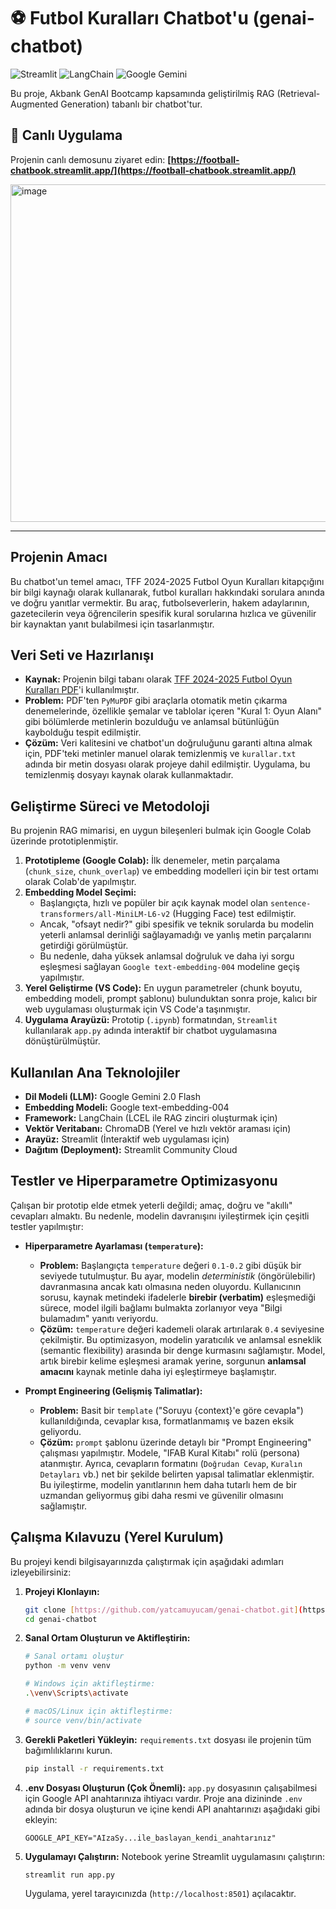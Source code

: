 # ⚽ Futbol Kuralları Chatbot'u (genai-chatbot)

![Streamlit](https://img.shields.io/badge/Streamlit-FF4B4B?style=for-the-badge&logo=streamlit&logoColor=white)
![LangChain](https://img.shields.io/badge/LangChain-009688?style=for-the-badge&logo=langchain&logoColor=white)
![Google Gemini](https://img.shields.io/badge/Google_Gemini-8E44AD?style=for-the-badge&logo=google&logoColor=white)

Bu proje, Akbank GenAI Bootcamp kapsamında geliştirilmiş RAG (Retrieval-Augmented Generation) tabanlı bir chatbot'tur.

## 🚀 Canlı Uygulama

Projenin canlı demosunu ziyaret edin:
**[https://football-chatbook.streamlit.app/](https://football-chatbook.streamlit.app/)**

<img width="817" height="540" alt="image" src="https://github.com/user-attachments/assets/6ddc6dd2-c0bd-4700-80d6-ec0af7855c32" />


---

## Projenin Amacı

Bu chatbot'un temel amacı, TFF 2024-2025 Futbol Oyun Kuralları kitapçığını bir bilgi kaynağı olarak kullanarak, futbol kuralları hakkındaki sorulara anında ve doğru yanıtlar vermektir. Bu araç, futbolseverlerin, hakem adaylarının, gazetecilerin veya öğrencilerin spesifik kural sorularına hızlıca ve güvenilir bir kaynaktan yanıt bulabilmesi için tasarlanmıştır.

## Veri Seti ve Hazırlanışı

* **Kaynak:** Projenin bilgi tabanı olarak [TFF 2024-2025 Futbol Oyun Kuralları PDF](https://www.tff.org/Resources/TFF/Documents/MHK/2024-2025/oyun-kurallari.pdf)'i kullanılmıştır.
* **Problem:** PDF'ten `PyMuPDF` gibi araçlarla otomatik metin çıkarma denemelerinde, özellikle şemalar ve tablolar içeren "Kural 1: Oyun Alanı" gibi bölümlerde metinlerin bozulduğu ve anlamsal bütünlüğün kaybolduğu tespit edilmiştir.
* **Çözüm:** Veri kalitesini ve chatbot'un doğruluğunu garanti altına almak için, PDF'teki metinler manuel olarak temizlenmiş ve `kurallar.txt` adında bir metin dosyası olarak projeye dahil edilmiştir. Uygulama, bu temizlenmiş dosyayı kaynak olarak kullanmaktadır.

## Geliştirme Süreci ve Metodoloji

Bu projenin RAG mimarisi, en uygun bileşenleri bulmak için Google Colab üzerinde prototiplenmiştir.

1.  **Prototipleme (Google Colab):** İlk denemeler, metin parçalama (`chunk_size`, `chunk_overlap`) ve embedding modelleri için bir test ortamı olarak Colab'de yapılmıştır.
2.  **Embedding Model Seçimi:**
    * Başlangıçta, hızlı ve popüler bir açık kaynak model olan `sentence-transformers/all-MiniLM-L6-v2` (Hugging Face) test edilmiştir.
    * Ancak, "ofsayt nedir?" gibi spesifik ve teknik sorularda bu modelin yeterli anlamsal derinliği sağlayamadığı ve yanlış metin parçalarını getirdiği görülmüştür.
    * Bu nedenle, daha yüksek anlamsal doğruluk ve daha iyi sorgu eşleşmesi sağlayan `Google text-embedding-004` modeline geçiş yapılmıştır.
3.  **Yerel Geliştirme (VS Code):** En uygun parametreler (chunk boyutu, embedding modeli, prompt şablonu) bulunduktan sonra proje, kalıcı bir web uygulaması oluşturmak için VS Code'a taşınmıştır.
4.  **Uygulama Arayüzü:** Prototip (`.ipynb`) formatından, `Streamlit` kullanılarak `app.py` adında interaktif bir chatbot uygulamasına dönüştürülmüştür.

## Kullanılan Ana Teknolojiler

* **Dil Modeli (LLM):** Google Gemini 2.0 Flash
* **Embedding Modeli:** Google text-embedding-004
* **Framework:** LangChain (LCEL ile RAG zinciri oluşturmak için)
* **Vektör Veritabanı:** ChromaDB (Yerel ve hızlı vektör araması için)
* **Arayüz:** Streamlit (İnteraktif web uygulaması için)
* **Dağıtım (Deployment):** Streamlit Community Cloud

## Testler ve Hiperparametre Optimizasyonu

Çalışan bir prototip elde etmek yeterli değildi; amaç, doğru ve "akıllı" cevapları almaktı. Bu nedenle, modelin davranışını iyileştirmek için çeşitli testler yapılmıştır:

* **Hiperparametre Ayarlaması (`temperature`):**
    * **Problem:** Başlangıçta `temperature` değeri `0.1-0.2` gibi düşük bir seviyede tutulmuştur. Bu ayar, modelin *deterministik* (öngörülebilir) davranmasına ancak katı olmasına neden oluyordu. Kullanıcının sorusu, kaynak metindeki ifadelerle **birebir (verbatim)** eşleşmediği sürece, model ilgili bağlamı bulmakta zorlanıyor veya "Bilgi bulamadım" yanıtı veriyordu.
    * **Çözüm:** `temperature` değeri kademeli olarak artırılarak `0.4` seviyesine çekilmiştir. Bu optimizasyon, modelin yaratıcılık ve anlamsal esneklik (semantic flexibility) arasında bir denge kurmasını sağlamıştır. Model, artık birebir kelime eşleşmesi aramak yerine, sorgunun **anlamsal amacını** kaynak metinle daha iyi eşleştirmeye başlamıştır.

* **Prompt Engineering (Gelişmiş Talimatlar):**
    * **Problem:** Basit bir `template` ("Soruyu {context}'e göre cevapla") kullanıldığında, cevaplar kısa, formatlanmamış ve bazen eksik geliyordu.
    * **Çözüm:** `prompt` şablonu üzerinde detaylı bir "Prompt Engineering" çalışması yapılmıştır. Modele, "IFAB Kural Kitabı" rolü (persona) atanmıştır. Ayrıca, cevapların formatını (`Doğrudan Cevap`, `Kuralın Detayları` vb.) net bir şekilde belirten yapısal talimatlar eklenmiştir. Bu iyileştirme, modelin yanıtlarının hem daha tutarlı hem de bir uzmandan geliyormuş gibi daha resmi ve güvenilir olmasını sağlamıştır.

## Çalışma Kılavuzu (Yerel Kurulum)

Bu projeyi kendi bilgisayarınızda çalıştırmak için aşağıdaki adımları izleyebilirsiniz:

1.  **Projeyi Klonlayın:**
    ```bash
    git clone [https://github.com/yatcamuyucam/genai-chatbot.git](https://github.com/yatcamuyucam/genai-chatbot.git)
    cd genai-chatbot
    ```

2.  **Sanal Ortam Oluşturun ve Aktifleştirin:**
    ```bash
    # Sanal ortamı oluştur
    python -m venv venv

    # Windows için aktifleştirme:
    .\venv\Scripts\activate
    
    # macOS/Linux için aktifleştirme:
    # source venv/bin/activate
    ```

3.  **Gerekli Paketleri Yükleyin:**
    `requirements.txt` dosyası ile projenin tüm bağımlılıklarını kurun.
    ```bash
    pip install -r requirements.txt
    ```

4.  **.env Dosyası Oluşturun (Çok Önemli):**
    `app.py` dosyasının çalışabilmesi için Google API anahtarınıza ihtiyacı vardır. Proje ana dizininde `.env` adında bir dosya oluşturun ve içine kendi API anahtarınızı aşağıdaki gibi ekleyin:
    ```
    GOOGLE_API_KEY="AIzaSy...ile_baslayan_kendi_anahtarınız"
    ```

5.  **Uygulamayı Çalıştırın:**
    Notebook yerine Streamlit uygulamasını çalıştırın:
    ```bash
    streamlit run app.py
    ```
    Uygulama, yerel tarayıcınızda (`http://localhost:8501`) açılacaktır.
